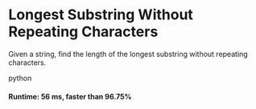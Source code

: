 # Longest Substring Without Repeating Characters

Given a string, find the length of the longest substring without repeating characters.



python

#### Runtime: 56 ms, faster than 96.75% 

